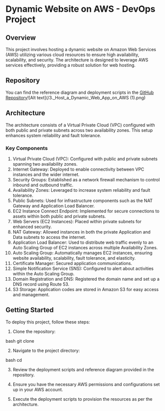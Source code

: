 # Dynamic Website on AWS - DevOps Project

## Overview
This project involves hosting a dynamic website on Amazon Web Services (AWS) utilizing various cloud resources to ensure high availability, scalability, and security. The architecture is designed to leverage AWS services effectively, providing a robust solution for web hosting.

## Repository
You can find the reference diagram and deployment scripts in the [GitHub Repository](#)![Alt text](/3._Host_a_Dynamic_Web_App_on_AWS (1).png)

## Architecture
The architecture consists of a Virtual Private Cloud (VPC) configured with both public and private subnets across two availability zones. This setup enhances system reliability and fault tolerance.

### Key Components
1. Virtual Private Cloud (VPC): Configured with public and private subnets spanning two availability zones.
2. Internet Gateway: Deployed to enable connectivity between VPC instances and the wider internet.
3. Security Groups: Established as a network firewall mechanism to control inbound and outbound traffic.
4. Availability Zones: Leveraged to increase system reliability and fault tolerance.
5. Public Subnets: Used for infrastructure components such as the NAT Gateway and Application Load Balancer.
6. EC2 Instance Connect Endpoint: Implemented for secure connections to assets within both public and private subnets.
7. Web Servers (EC2 Instances): Placed within private subnets for enhanced security.
8. NAT Gateway: Allowed instances in both the private Application and Data subnets to access the internet.
9. Application Load Balancer: Used to distribute web traffic evenly to an Auto Scaling Group of EC2 instances across multiple Availability Zones.
10. Auto Scaling Group: Automatically manages EC2 instances, ensuring website availability, scalability, fault tolerance, and elasticity.
11. Certificate Manager: Secured application communications.
12. Simple Notification Service (SNS): Configured to alert about activities within the Auto Scaling Group.
13. Domain Registration and DNS: Registered the domain name and set up a DNS record using Route 53.
14. S3 Storage: Application codes are stored in Amazon S3 for easy access and management.

## Getting Started
To deploy this project, follow these steps:

1. Clone the repository:

bash
   git clone 
   


2. Navigate to the project directory:

bash
   cd 
   


3. Review the deployment scripts and reference diagram provided in the repository.

4. Ensure you have the necessary AWS permissions and configurations set up in your AWS account.

5. Execute the deployment scripts to provision the resources as per the architecture.
